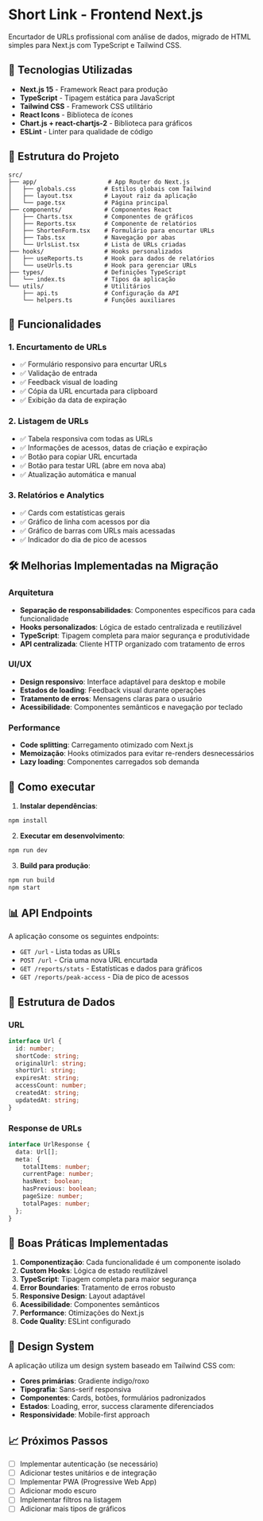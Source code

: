 # Short Link - Frontend Next.js

Encurtador de URLs profissional com análise de dados, migrado de HTML simples para Next.js com TypeScript e Tailwind CSS.

## 🚀 Tecnologias Utilizadas

- **Next.js 15** - Framework React para produção
- **TypeScript** - Tipagem estática para JavaScript
- **Tailwind CSS** - Framework CSS utilitário
- **React Icons** - Biblioteca de ícones
- **Chart.js + react-chartjs-2** - Biblioteca para gráficos
- **ESLint** - Linter para qualidade de código

## 📁 Estrutura do Projeto

```
src/
├── app/                    # App Router do Next.js
│   ├── globals.css        # Estilos globais com Tailwind
│   ├── layout.tsx         # Layout raiz da aplicação
│   └── page.tsx           # Página principal
├── components/            # Componentes React
│   ├── Charts.tsx         # Componentes de gráficos
│   ├── Reports.tsx        # Componente de relatórios
│   ├── ShortenForm.tsx    # Formulário para encurtar URLs
│   ├── Tabs.tsx           # Navegação por abas
│   └── UrlsList.tsx       # Lista de URLs criadas
├── hooks/                 # Hooks personalizados
│   ├── useReports.ts      # Hook para dados de relatórios
│   └── useUrls.ts         # Hook para gerenciar URLs
├── types/                 # Definições TypeScript
│   └── index.ts           # Tipos da aplicação
└── utils/                 # Utilitários
    ├── api.ts             # Configuração da API
    └── helpers.ts         # Funções auxiliares
```

## 🎯 Funcionalidades

### 1. Encurtamento de URLs

- ✅ Formulário responsivo para encurtar URLs
- ✅ Validação de entrada
- ✅ Feedback visual de loading
- ✅ Cópia da URL encurtada para clipboard
- ✅ Exibição da data de expiração

### 2. Listagem de URLs

- ✅ Tabela responsiva com todas as URLs
- ✅ Informações de acessos, datas de criação e expiração
- ✅ Botão para copiar URL encurtada
- ✅ Botão para testar URL (abre em nova aba)
- ✅ Atualização automática e manual

### 3. Relatórios e Analytics

- ✅ Cards com estatísticas gerais
- ✅ Gráfico de linha com acessos por dia
- ✅ Gráfico de barras com URLs mais acessadas
- ✅ Indicador do dia de pico de acessos

## 🛠️ Melhorias Implementadas na Migração

### Arquitetura

- **Separação de responsabilidades**: Componentes específicos para cada funcionalidade
- **Hooks personalizados**: Lógica de estado centralizada e reutilizável
- **TypeScript**: Tipagem completa para maior segurança e produtividade
- **API centralizada**: Cliente HTTP organizado com tratamento de erros

### UI/UX

- **Design responsivo**: Interface adaptável para desktop e mobile
- **Estados de loading**: Feedback visual durante operações
- **Tratamento de erros**: Mensagens claras para o usuário
- **Acessibilidade**: Componentes semânticos e navegação por teclado

### Performance

- **Code splitting**: Carregamento otimizado com Next.js
- **Memoização**: Hooks otimizados para evitar re-renders desnecessários
- **Lazy loading**: Componentes carregados sob demanda

## 🚀 Como executar

1. **Instalar dependências**:

```bash
npm install
```

2. **Executar em desenvolvimento**:

```bash
npm run dev
```

3. **Build para produção**:

```bash
npm run build
npm start
```

## 📊 API Endpoints

A aplicação consome os seguintes endpoints:

- `GET /url` - Lista todas as URLs
- `POST /url` - Cria uma nova URL encurtada
- `GET /reports/stats` - Estatísticas e dados para gráficos
- `GET /reports/peak-access` - Dia de pico de acessos

## 🧪 Estrutura de Dados

### URL

```typescript
interface Url {
  id: number;
  shortCode: string;
  originalUrl: string;
  shortUrl: string;
  expiresAt: string;
  accessCount: number;
  createdAt: string;
  updatedAt: string;
}
```

### Response de URLs

```typescript
interface UrlResponse {
  data: Url[];
  meta: {
    totalItems: number;
    currentPage: number;
    hasNext: boolean;
    hasPrevious: boolean;
    pageSize: number;
    totalPages: number;
  };
}
```

## 📝 Boas Práticas Implementadas

1. **Componentização**: Cada funcionalidade é um componente isolado
2. **Custom Hooks**: Lógica de estado reutilizável
3. **TypeScript**: Tipagem completa para maior segurança
4. **Error Boundaries**: Tratamento de erros robusto
5. **Responsive Design**: Layout adaptável
6. **Acessibilidade**: Componentes semânticos
7. **Performance**: Otimizações do Next.js
8. **Code Quality**: ESLint configurado

## 🎨 Design System

A aplicação utiliza um design system baseado em Tailwind CSS com:

- **Cores primárias**: Gradiente índigo/roxo
- **Tipografia**: Sans-serif responsiva
- **Componentes**: Cards, botões, formulários padronizados
- **Estados**: Loading, error, success claramente diferenciados
- **Responsividade**: Mobile-first approach

## 📈 Próximos Passos

- [ ] Implementar autenticação (se necessário)
- [ ] Adicionar testes unitários e de integração
- [ ] Implementar PWA (Progressive Web App)
- [ ] Adicionar modo escuro
- [ ] Implementar filtros na listagem
- [ ] Adicionar mais tipos de gráficos
